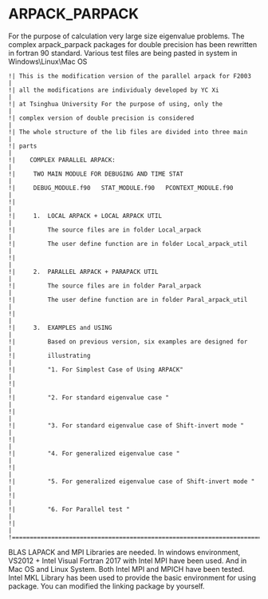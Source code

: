 # ARPACK_PARPACK
For the purpose of calculation very large size eigenvalue problems. 
The complex arpack_parpack packages for double precision has been rewritten in fortran 90 standard.
Various test files are being pasted in system in Windows\Linux\Mac OS

    !| This is the modification version of the parallel arpack for F2003  |
    !| all the modifications are individualy developed by YC Xi           |
    !| at Tsinghua University For the purpose of using, only the          |
    !| complex version of double precision is considered                  |
    !| The whole structure of the lib files are divided into three main   |
    !| parts                                                              |
    !|    COMPLEX PARALLEL ARPACK:                                        |
    !|     TWO MAIN MODULE FOR DEBUGING AND TIME STAT                     |
    !|     DEBUG_MODULE.f90   STAT_MODULE.f90   PCONTEXT_MODULE.f90       |
    !|                                                                    | 
    !|     1.  LOCAL ARPACK + LOCAL ARPACK UTIL                           |
    !|         The source files are in folder Local_arpack                |
    !|         The user define function are in folder Local_arpack_util   |
    !|                                                                    |
    !|     2.  PARALLEL ARPACK + PARAPACK UTIL                            |
    !|         The source files are in folder Paral_arpack                |
    !|         The user define function are in folder Paral_arpack_util   |
    !|                                                                    |
    !|     3.  EXAMPLES and USING                                         |
    !|         Based on previous version, six examples are designed for   |
    !|         illustrating                                               |
    !|         "1. For Simplest Case of Using ARPACK"                     |
    !|                                                                    | 
    !|         "2. For standard eigenvalue case "                         |
    !|                                                                    | 
    !|         "3. For standard eigenvalue case of Shift-invert mode "    |
    !|                                                                    |
    !|         "4. For generalized eigenvalue case "                      |
    !|                                                                    |
    !|         "5. For generalized eigenvalue case of Shift-invert mode " |
    !|                                                                    |
    !|         "6. For Parallel test "                                    |
    !|                                                                    |
    !=======================================================================

BLAS LAPACK and MPI Libraries are needed.
In windows environment, VS2012 + Intel Visual Fortran 2017 with Intel MPI have been used.
And in Mac OS and Linux System. Both Intel MPI and MPICH have been tested. 
Intel MKL Library has been used to provide the basic environment for using package. You can modified the linking package by yourself.
